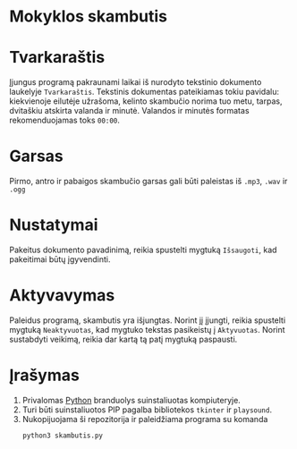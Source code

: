 # Mokyklos skambutis
# Tvarkaraštis
Įjungus programą pakraunami laikai iš nurodyto tekstinio dokumento laukelyje `Tvarkaraštis`. Tekstinis dokumentas pateikiamas tokiu pavidalu:
kiekvienoje eilutėje užrašoma, kelinto skambučio norima tuo metu, tarpas, dvitaškiu atskirta valanda ir minutė. Valandos ir minutės formatas rekomenduojamas toks `00:00`.
# Garsas
Pirmo, antro ir pabaigos skambučio garsas gali būti paleistas iš `.mp3`, `.wav` ir `.ogg`
# Nustatymai
Pakeitus dokumento pavadinimą, reikia spustelti mygtuką `Išsaugoti`, kad pakeitimai būtų įgyvendinti.
# Aktyvavymas
Paleidus programą, skambutis yra išjungtas. Norint jį įjungti, reikia spustelti mygtuką `Neaktyvuotas`, kad mygtuko tekstas pasikeistų į `Aktyvuotas`. Norint sustabdyti veikimą, reikia dar kartą tą patį mygtuką paspausti.
# Įrašymas
1. Privalomas [Python](https://www.python.org/downloads/) branduolys suinstaliuotas kompiuteryje.
2. Turi būti suinstaliuotos PIP pagalba bibliotekos `tkinter` ir `playsound`.
3. Nukopijuojama ši repozitorija ir paleidžiama programa su komanda
    ```python
    python3 skambutis.py
    ```